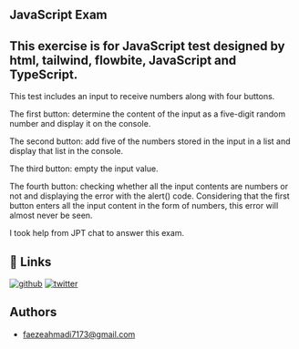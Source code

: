 ## JavaScript Exam

## This exercise is for JavaScript test designed by html, tailwind, flowbite, JavaScript and TypeScript.

This test includes an input to receive numbers along with four buttons.

The first button: determine the content of the input as a five-digit random number and display it on the console.

The second button: add five of the numbers stored in the input in a list and display that list in the console.

The third button: empty the input value.

The fourth button: checking whether all the input contents are numbers or not and displaying the error with the alert() code.
Considering that the first button enters all the input content in the form of numbers, this error will almost never be seen.

I took help from JPT chat to answer this exam.



## 🔗 Links
[![github](https://img.shields.io/badge/github-0A66C2?style=for-the-badge&logo=github&logoColor=white)](https://github.com/Faeze-Ahmadi)
[![twitter](https://img.shields.io/badge/twitter-1DA1F2?style=for-the-badge&logo=twitter&logoColor=white)](https://twitter.com/)


## Authors

- [faezeahmadi7173@gmail.com](https://github.com/Faeze-Ahmadi/JavaScript-Exam.git)